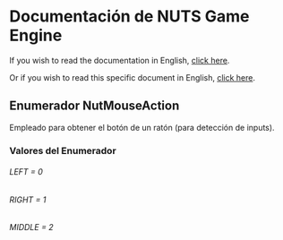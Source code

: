 # Documentación de NUTS Game Engine

If you wish to read the documentation in English, [click here](/DOCUMENTATION/INDEX.md).

Or if you wish to read this specific document in English, [click here](/DOCUMENTATION/FILES/NUTMOUSEACTION.md).

## Enumerador NutMouseAction

Empleado para obtener el botón de un ratón (para detección de inputs).

### Valores del Enumerador

###### LEFT = 0
###### RIGHT = 1
###### MIDDLE = 2

